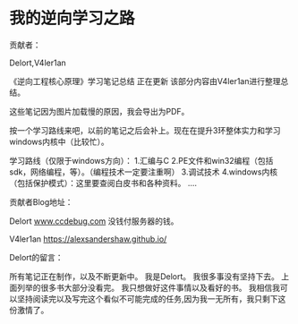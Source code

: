 # 我的逆向学习之路
贡献者：

Delort,V4ler1an 

《逆向工程核心原理》学习笔记总结 正在更新 该部分内容由V4ler1an进行整理总结。 

这些笔记因为图片加载慢的原因，我会导出为PDF。

按一个学习路线来吧，以前的笔记之后会补上。现在在提升3环整体实力和学习windows内核中（比较忙）。

学习路线（仅限于windows方向）：
1.汇编与C
2.PE文件和win32编程（包括sdk，网络编程，等）。（编程技术一定要注重啊）
3.调试技术
4.windows内核（包括保护模式）：这里要查阅白皮书和各种资料。
 ....

贡献者Blog地址：

 Delort www.ccdebug.com 没钱付服务器的钱。

 V4ler1an https://alexsandershaw.github.io/

Delort的留言：

 所有笔记正在制作，以及不断更新中。 我是Delort。 我很多事没有坚持下去。 上面列举的很多书大部分没看完。 我只想做好这件事情以及看好的书。 我相信我可以坚持阅读完以及写完这个看似不可能完成的任务,因为我一无所有，我只剩下这份激情了。

